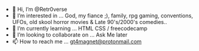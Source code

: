 - 👋 Hi, I’m @Retr0verse
- 👀 I’m interested in ... God, my fiance ;), family, rpg gaming, conventions, UFOs, old skool horror movies & Late 90's/2000's comedies..
- 🌱 I’m currently learning ... HTML CSS / freecodecamp
- 💞️ I’m looking to collaborate on ... Ask Me later
- 📫 How to reach me ... gt4magnet@protonmail.com 

<!---
Retr0verse/Retr0verse is a ✨ special ✨ repository because its `README.md` (this file) appears on your GitHub profile.
You can click the Preview link to take a look at your changes.
--->

